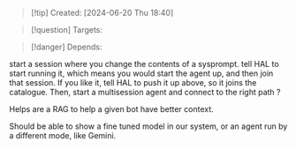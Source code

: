 
>[!tip] Created: [2024-06-20 Thu 18:40]

>[!question] Targets: 

>[!danger] Depends: 

start a session where you change the contents of a sysprompt.
tell HAL to start running it, which means you would start the agent up, and then join that session.
If you like it, tell HAL to push it up above, so it joins the catalogue.
Then, start a multisession agent and connect to the right path ?



Helps are a RAG to help a given bot have better context.

Should be able to show a fine tuned model in our system, or an agent run by a different mode, like Gemini.